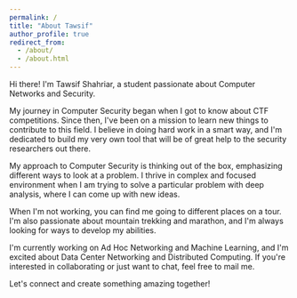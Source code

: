 ```yaml
---
permalink: /
title: "About Tawsif"
author_profile: true
redirect_from:
  - /about/
  - /about.html
---
```


Hi there! I'm Tawsif Shahriar, a student passionate about Computer Networks and Security.

My journey in Computer Security began when I got to know about CTF competitions. Since then, I've been on a mission to learn new things to contribute to this field. I believe in doing hard work in a smart way, and I'm dedicated to build my very own tool that will be of great help to the security researchers out there.

My approach to Computer Security is thinking out of the box, emphasizing different ways to look at a problem. I thrive in complex and focused environment when I am trying to solve a particular problem with deep analysis, where I can come up with new ideas.

When I'm not working, you can find me going to different places on a tour. I'm also passionate about mountain trekking and marathon, and I'm always looking for ways to develop my abilities.

I'm currently working on Ad Hoc Networking and Machine Learning, and I'm excited about Data Center Networking and Distributed Computing. If you're interested in collaborating or just want to chat, feel free to mail me.

Let's connect and create something amazing together!
